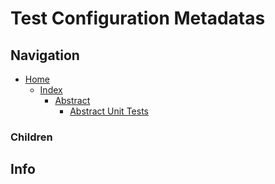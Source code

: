 # Test Configuration Metadatas

## Navigation

* [Home](/README.md)
	* [Index](/docs/Index.md)
		* [Abstract](/src/Abstract/README.md)
			* [Abstract Unit Tests](/src/AbstractUnitTests/README.md)

### Children

## Info